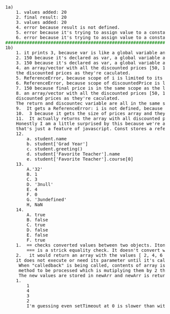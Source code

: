 <pre>
1a)   
    1. values added: 20  
    2. final result: 20  
    3. values added: 20  
    4. error because result is not defined.  
    5. error because it's trying to assign value to a constant variable in the line above so this line won't even execute
    6. error because it's trying to assign value to a constant variable in the line above so this line won't even execute
<span style="color:green">#################################################################################################################</span>
1b)
    1. it prints 3, because var is like a global variable and i incremented 3 times as the array's size is 3
    2. 150 because it's declared as var, a global variable and 150 was the last value updated
    3. 150 because it's declared as var, a global variable and 150 was the last value updated
    4. an array/vector with all the discounted prices [50, 100, 150] because discounted pushes all 
    the discounted prices as they're caculated.
    5. ReferenceError, because scope of i is limited to its own code block
    6. ReferenceError, because scope of discountedPrice is limited to its own code block
    7. 150 because final price is in the same scope as the log function. And 150 was the last value finalprice got updated.
    8. an array/vector with all the discounted prices [50, 100, 150] because discounted pushes all the 
    discounted prices as they're caculated.
    The return and discountec variable are all in the same scope.
    9.  It gets a ReferenceError: i is not defined, because i's scope is limited to the for loop.
    10.  3 because it gets the size of prices array and they're in the same scope of code block.
    11.  It actually returns the array with all discounted prices [50, 100, 150]. 
    Honestly I am a little surprised by this because we're adding values to a constant array, but I guess 
    that's just a feature of javascript. Const stores a reference, so we can add to it but not re-assignment or re-declare.
    12.  
        a. student.name
        b. student['Grad Year']
        c. student.greeting()
        d. student['Favorite Teacher'].name
        e. student['Favorite Teacher'].course[0]
    13.   
        A.'32'
        B. 1
        C. 3
        D. '3null'
        E. 4
        F. 0
        G. '3undefined'
        H, NaN
    14.
        A. true
        B. false
        C. true
        D. false
        E. false
        F. true 
    1.  == checks converted values between two objects. Itonverts both object into the same type then checks their equality.
        === is a strick equality check. It doesn't convert when checking both objects. It's more restrictive in determining equality.
    2.   it would return an array with the values [ 2, 4, 6 ]. doSomething was passed in as variable by modifyArray, so 
    it does not execute or need its parameter until it's called upon. The name for doSomething in modifyArray is "callback".
     When "calledback" is being called, contents of array is passed to calledback and it will then go to doSomething's 
     method to be processed which is mutiplying them by 2 then returning it. 
     The new values are stored in newArr and newArr is returned at the end.
    1.  
        1
        4
        3
        2
        I'm guessing even setTimeout at 0 is slower than without setTimeout 
</pre>


   